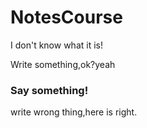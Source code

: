 # NotesCourse
I don't know what it is!

Write something,ok?yeah

### Say something!
write wrong thing,here is right.


